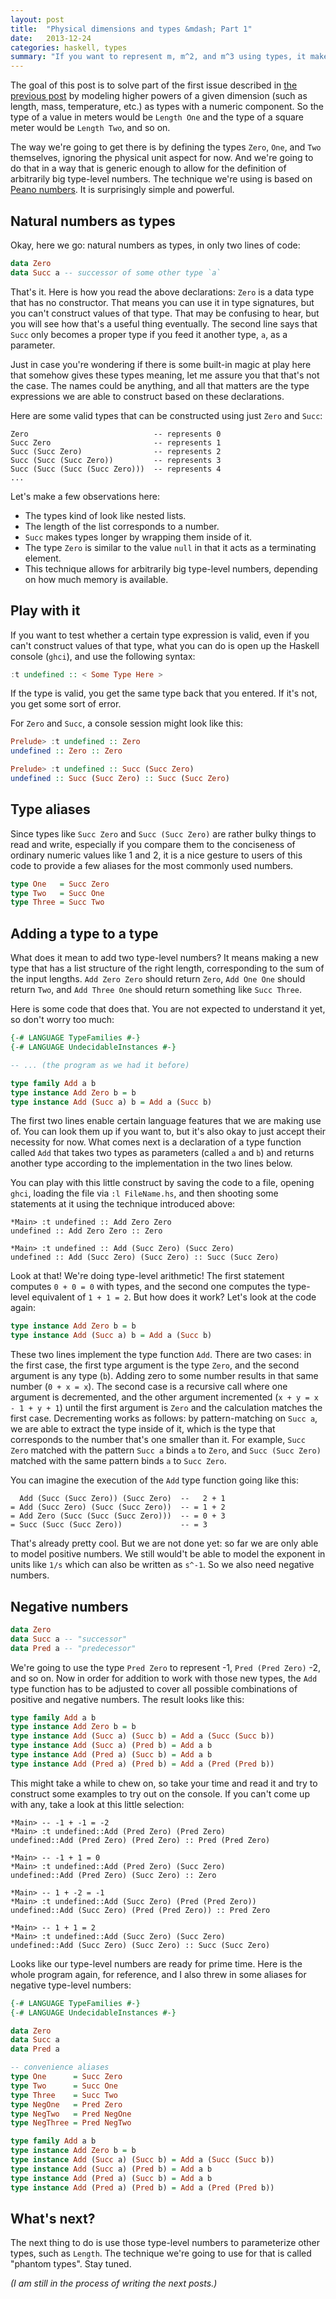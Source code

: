 ```yaml
---
layout: post
title:  "Physical dimensions and types &mdash; Part 1"
date:   2013-12-24
categories: haskell, types
summary: "If you want to represent m, m^2, and m^3 using types, it makes sense to start by representing numbers as types."
---
```


The goal of this post is to solve part of the first issue described in [the previous post][1] by modeling higher powers of a given dimension (such as length, mass, temperature, etc.) as types with a numeric component. So the type of a value in meters would be `Length One` and the type of a square meter would be `Length Two`, and so on.

The way we're going to get there is by defining the types `Zero`, `One`, and `Two` themselves, ignoring the physical unit aspect for now. And we're going to do that in a way that is generic enough to allow for the definition of arbitrarily big type-level numbers. The technique we're using is based on [Peano numbers][2]. It is surprisingly simple and powerful.

## Natural numbers as types

Okay, here we go: natural numbers as types, in only two lines of code:

```haskell
data Zero
data Succ a -- successor of some other type `a`
```

That's it. Here is how you read the above declarations: `Zero` is a data type that has no constructor. That means you can use it in type signatures, but you can't construct values of that type. That may be confusing to hear, but you will see how that's a useful thing eventually. The second line says that `Succ` only becomes a proper type if you feed it another type, `a`, as a parameter.

Just in case you're wondering if there is some built-in magic at play here that somehow gives these types meaning, let me assure you that that's not the case. The names could be anything, and all that matters are the type expressions we are able to construct based on these declarations.

Here are some valid types that can be constructed using just `Zero` and `Succ`:

````
Zero                            -- represents 0
Succ Zero                       -- represents 1
Succ (Succ Zero)                -- represents 2
Succ (Succ (Succ Zero))         -- represents 3
Succ (Succ (Succ (Succ Zero)))  -- represents 4
...
````

Let's make a few observations here:

- The types kind of look like nested lists.
- The length of the list corresponds to a number.
- `Succ` makes types longer by wrapping them inside of it.
- The type `Zero` is similar to the value `null` in that it acts as a terminating element.
- This technique allows for arbitrarily big type-level numbers, depending on how much memory is available.

## Play with it

If you want to test whether a certain type expression is valid, even if you can't construct values of that type, what you can do is open up the Haskell console (`ghci`), and use the following syntax:

```haskell
:t undefined :: < Some Type Here >
```

If the type is valid, you get the same type back that you entered. If it's not, you get some sort of error.

For `Zero` and `Succ`, a console session might look like this:

```haskell
Prelude> :t undefined :: Zero
undefined :: Zero :: Zero

Prelude> :t undefined :: Succ (Succ Zero)
undefined :: Succ (Succ Zero) :: Succ (Succ Zero)
```

## Type aliases

Since types like `Succ Zero` and `Succ (Succ Zero)` are rather bulky things to read and write, especially if you compare them to the conciseness of ordinary numeric values like 1 and 2, it is a nice gesture to users of this code to provide a few aliases for the most commonly used numbers.

```haskell
type One   = Succ Zero
type Two   = Succ One
type Three = Succ Two
```

## Adding a type to a type

What does it mean to add two type-level numbers? It means making a new type that has a list structure of the right length, corresponding to the sum of the input lengths. `Add Zero Zero` should return `Zero`, `Add One One` should return `Two`, and `Add Three One` should return something like `Succ Three`.

Here is some code that does that. You are not expected to understand it yet, so don't worry too much:

```haskell
{-# LANGUAGE TypeFamilies #-}
{-# LANGUAGE UndecidableInstances #-}

-- ... (the program as we had it before)

type family Add a b
type instance Add Zero b = b
type instance Add (Succ a) b = Add a (Succ b)
```

The first two lines enable certain language features that we are making use of. You can look them up if you want to, but it's also okay to just accept their necessity for now. What comes next is a declaration of a type function called `Add` that takes two types as parameters (called `a` and `b`) and returns another type according to the implementation in the two lines below.

You can play with this little construct by saving the code to a file, opening `ghci`, loading the file via `:l FileName.hs`, and then shooting some statements at it using the technique introduced above:

````
*Main> :t undefined :: Add Zero Zero
undefined :: Add Zero Zero :: Zero

*Main> :t undefined :: Add (Succ Zero) (Succ Zero)
undefined :: Add (Succ Zero) (Succ Zero) :: Succ (Succ Zero)
````

Look at that! We're doing type-level arithmetic! The first statement computes `0 + 0 = 0` with types, and the second one computes the type-level equivalent of `1 + 1 = 2`. But how does it work? Let's look at the code again:

```haskell
type instance Add Zero b = b
type instance Add (Succ a) b = Add a (Succ b)
```

These two lines implement the type function `Add`. There are two cases: in the first case, the first type argument is the type `Zero`, and the second argument is any type (`b`). Adding zero to some number results in that same number (`0 + x = x`). The second case is a recursive call where one argument is decremented, and the other argument incremented (`x + y = x - 1 + y + 1`) until the first argument is `Zero` and the calculation matches the first case. Decrementing works as follows: by pattern-matching on `Succ a`, we are able to extract the type inside of it, which is the type that corresponds to the number that's one smaller than it. For example, `Succ Zero` matched with the pattern `Succ a` binds `a` to `Zero`, and `Succ (Succ Zero)` matched with the same pattern binds `a` to `Succ Zero`.

You can imagine the execution of the `Add` type function going like this:

````
  Add (Succ (Succ Zero)) (Succ Zero)  --   2 + 1
= Add (Succ Zero) (Succ (Succ Zero))  -- = 1 + 2
= Add Zero (Succ (Succ (Succ Zero)))  -- = 0 + 3
= Succ (Succ (Succ Zero))             -- = 3
````

That's already pretty cool. But we are not done yet: so far we are only able to model positive numbers. We still would't be able to model the exponent in units like `1/s` which can also be written as `s^-1`. So we also need negative numbers.

## Negative numbers

```haskell
data Zero
data Succ a -- "successor"
data Pred a -- "predecessor"
```

We're going to use the type `Pred Zero` to represent -1, `Pred (Pred Zero)` -2, and so on. Now in order for addition to work with those new types, the `Add` type function has to be adjusted to cover all possible combinations of positive and negative numbers. The result looks like this:

```haskell
type family Add a b
type instance Add Zero b = b
type instance Add (Succ a) (Succ b) = Add a (Succ (Succ b))
type instance Add (Succ a) (Pred b) = Add a b
type instance Add (Pred a) (Succ b) = Add a b
type instance Add (Pred a) (Pred b) = Add a (Pred (Pred b))
```

This might take a while to chew on, so take your time and read it and try to construct some examples to try out on the console. If you can't come up with any, take a look at this little selection:

````
*Main> -- -1 + -1 = -2
*Main> :t undefined::Add (Pred Zero) (Pred Zero)
undefined::Add (Pred Zero) (Pred Zero) :: Pred (Pred Zero)

*Main> -- -1 + 1 = 0
*Main> :t undefined::Add (Pred Zero) (Succ Zero)
undefined::Add (Pred Zero) (Succ Zero) :: Zero

*Main> -- 1 + -2 = -1
*Main> :t undefined::Add (Succ Zero) (Pred (Pred Zero))
undefined::Add (Succ Zero) (Pred (Pred Zero)) :: Pred Zero

*Main> -- 1 + 1 = 2
*Main> :t undefined::Add (Succ Zero) (Succ Zero)
undefined::Add (Succ Zero) (Succ Zero) :: Succ (Succ Zero)
````

Looks like our type-level numbers are ready for prime time. Here is the whole program again, for reference, and I also threw in some aliases for negative type-level numbers:

```haskell
{-# LANGUAGE TypeFamilies #-}
{-# LANGUAGE UndecidableInstances #-}

data Zero
data Succ a
data Pred a

-- convenience aliases
type One      = Succ Zero
type Two      = Succ One
type Three    = Succ Two
type NegOne   = Pred Zero
type NegTwo   = Pred NegOne
type NegThree = Pred NegTwo

type family Add a b
type instance Add Zero b = b
type instance Add (Succ a) (Succ b) = Add a (Succ (Succ b))
type instance Add (Succ a) (Pred b) = Add a b
type instance Add (Pred a) (Succ b) = Add a b
type instance Add (Pred a) (Pred b) = Add a (Pred (Pred b))
```

## What's next?

The next thing to do is use those type-level numbers to parameterize other types, such as `Length`. The technique we're going to use for that is called "phantom types". Stay tuned.

<i>(I am still in the process of writing the next posts.)</I>

[1]: /2013-12-24--physical-dimensions-and-types-0/
[2]: http://en.wikipedia.org/wiki/Peano_axioms
